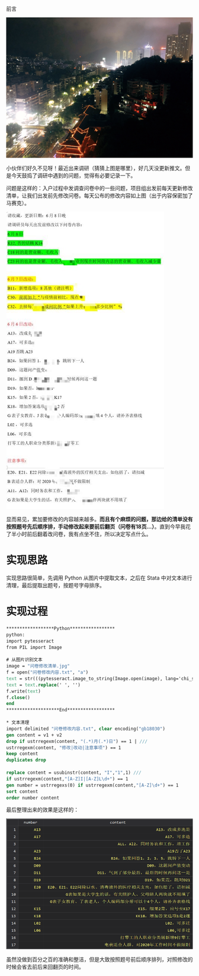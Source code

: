 前言

![](./image/0.jpg)

小伙伴们好久不见呀！最近出来调研（猜猜上图是哪里），好几天没更新推文。但是今天鼓捣了调研中遇到的问题，觉得有必要记录一下。

问题是这样的：入户过程中发调查问卷中的一些问题，项目组出发前每天更新修改清单，让我们出发前先修改问卷。每天公布的修改内容如上图（出于内容保密加了马赛克）。

![](./image/1.jpg)

显而易见，累加要修改的内容越来越多。**而且有个麻烦的问题，那边给的清单没有按照题号先后顺序排，手动修改起来要前后翻页（问卷有18页...）**。直到今早我花了半小时前后翻着改问卷，我有点坐不住，所以决定写点什么。

# 实现思路
实现思路很简单，先调用 Python 从图片中提取文本，之后在 Stata 中对文本进行清理，最后提取出题号，按题号字母排序。

# 实现过程
```Stata
******************Python*****************
python:
import pytesseract
from PIL import Image

# 从图片识别文本
image = "问卷修改清单.jpg"
f = open("问卷修改内容.txt", "a")
text = str(((pytesseract.image_to_string(Image.open(image), lang='chi_sim'))))
text = text.replace(' ', '')
f.write(text)
f.close()
end
********************End******************

* 文本清理
import delimited "问卷修改内容.txt", clear encoding("gb18030")
gen content = v1 + v2
drop if ustrregexm(content, "(.*)月(.*)日") == 1 | ///
ustrregexm(content, "修改|改动|注意事项") == 1
keep content
duplicates drop

replace content = usubinstr(content, "I","1",1) ///
if ustrregexm(content,"[A-Z]I|[A-Z]L\d+") == 1
gen number = ustrregexs(0) if ustrregexm(content,"[A-Z]\d+") == 1
sort content
order number content
```

最后整理出来的效果是这样的：

![](./image/2.png)

虽然没做到百分之百的准确和整洁，但是大致按照题号前后顺序排列，对照修改的时候会省去前后来回翻页的时间。

